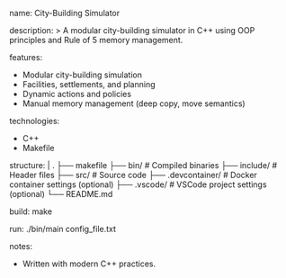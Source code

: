 name: City-Building Simulator

description: >
  A modular city-building simulator in C++ using OOP principles and Rule of 5 memory management.

features:
  - Modular city-building simulation
  - Facilities, settlements, and planning
  - Dynamic actions and policies
  - Manual memory management (deep copy, move semantics)

technologies:
  - C++
  - Makefile

structure: |
  .
  ├── makefile
  ├── bin/                  # Compiled binaries
  ├── include/               # Header files
  ├── src/                   # Source code
  ├── .devcontainer/         # Docker container settings (optional)
  ├── .vscode/               # VSCode project settings (optional)
  └── README.md

build: 
  make

run: 
  ./bin/main config_file.txt

notes:
  - Written with modern C++ practices.
